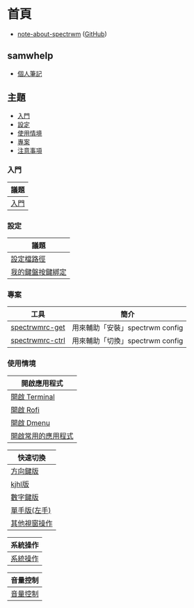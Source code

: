 
# 首頁

* [note-about-spectrwm](https://samwhelp.github.io/note-about-spectrwm/) ([GitHub](https://github.com/samwhelp/note-about-spectrwm))


## samwhelp

* [個人筆記](https://samwhelp.github.io/book/)


## 主題

* [入門](#入門)
* [設定](#設定)
* [使用情境](#使用情境)
* [專案](#專案)
* [注意事項](#注意事項)

### 入門

| 議題 |
| --- |
| [入門](https://samwhelp.github.io/note-about-spectrwm/read/start.html) |


### 設定

| 議題 |
| --- |
| [設定檔路徑](https://samwhelp.github.io/note-about-spectrwm/read/config.html) |
| [我的鍵盤按鍵綁定](https://samwhelp.github.io/note-about-spectrwm/read/config/keybind.html) |


### 專案

| 工具 | 簡介 |
| --- | --- |
| [spectrwmrc-get](https://samwhelp.github.io/note-about-spectrwm/read/project/spectrwmrc-profile/spectrwmrc-get.html) | 用來輔助「安裝」spectrwm config |
| [spectrwmrc-ctrl](https://samwhelp.github.io/note-about-spectrwm/read/project/spectrwmrc-profile/spectrwmrc-ctrl.html) | 用來輔助「切換」spectrwm config |

### 使用情境

| 開啟應用程式 |
| --- |
| [開啟 Terminal](https://samwhelp.github.io/note-about-spectrwm/read/scenario/launch-terminal) |
| [開啟 Rofi](https://samwhelp.github.io/note-about-spectrwm/read/scenario/launch-rofi) |
| [開啟 Dmenu](https://samwhelp.github.io/note-about-spectrwm/read/scenario/launch-dmenu) |
| [開啟常用的應用程式](https://samwhelp.github.io/note-about-spectrwm/read/scenario/launch-favorite-app) |


| 快速切換 |
| --- |
| [方向鍵版](https://samwhelp.github.io/note-about-spectrwm/read/scenario/quick-switch-by-arrow-key) |
| [kjhl版](https://samwhelp.github.io/note-about-spectrwm/read/scenario/quick-switch-by-arrow-key) |
| [數字鍵版](https://samwhelp.github.io/note-about-spectrwm/read/scenario/quick-switch-by-number-key) |
| [單手版(左手)](https://samwhelp.github.io/note-about-spectrwm/read/scenario/quick-switch-by-single-hand) |
| [其他視窗操作](https://samwhelp.github.io/note-about-spectrwm/read/scenario/window-control) |


| 系統操作 |
| --- |
| [系統操作](https://samwhelp.github.io/note-about-spectrwm/read/scenario/system-control) |


| 音量控制 |
| --- |
| [音量控制](https://samwhelp.github.io/note-about-spectrwm/read/scenario/volume-control) |
